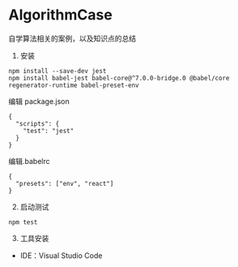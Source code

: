 # AlgorithmCase

自学算法相关的案例，以及知识点的总结

1. 安装

```
npm install --save-dev jest
npm install babel-jest babel-core@^7.0.0-bridge.0 @babel/core regenerator-runtime babel-preset-env
```

编辑 package.json

```
{
  "scripts": {
    "test": "jest"
  }
}
```

编辑.babelrc

```
{
  "presets": ["env", "react"]
}
```

2. 启动测试

```
npm test
```

3. 工具安装

- IDE：Visual Studio Code
